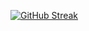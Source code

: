 [![GitHub Streak](https://streak-stats.demolab.com/?user=mathdebate09&theme=dark)](https://git.io/streak-stats)
